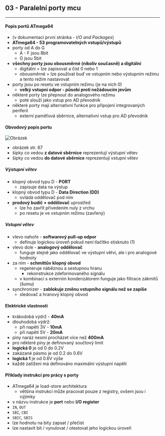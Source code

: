 ## 03 - Paralelní porty mcu
----

#### Popis portů ATmega64
- (v dokumentaci první stránka - *I/O and Packages*)
- **ATmega64 - 53 programovatelných vstupů/výstupů**
- porty od A do G
  - A - F jsou 8bit
  - G jsou 5bit
- **všechny porty jsou obousměrné (nikoliv současně) a digitální**
  - digitální = lze zapisovat a číst 0 nebo 1
  - obousměrné = lze používat buď ve vstupním nebo výstupním režimu a tento režim nastavovat
- porty jsou po resetu ve vstupním režimu (je na nich 0)
  - **velký vstupní odpor - působí proti nežádoucím jevům**
- některé porty lze přepnout do analogového režimu
  - poté slouží jako vstup pro AD převodník
- některé porty mají alternativní funkce pro připojení integrovaných periferií
  - externí paměťová sběrnice, alternativní vstup pro AD převodník

#### Obvodový popis portu
![Obrázek](https://ctrlv.cz/shots/2021/06/10/vVYh.png)
- obrázek str. 67
- šipky co vedou **z datové sběrnice** reprezentují výstupní větev
- šipky co vedou **do datové sběrnice** reprezentují vstupní větev

##### Výstupní větev
- klopný obvod typu D - **PORT**
  - zapisuje data na výstup
- klopný obvod typu D - **Data Direction (DD)**
  - ovládá oddělovač pod ním
- **prodový budič + oddělovač** uprostřed
  - lze ho zavřít přivedením nuly z vrchu
  - po resetu je ve vstupním režimu (zavřený)

##### Vstupní větev
- vlevo nahoře - **softwarový pull-up odpor**
  - definuje logickou úroveň pokud není tlačítko stisknuto (1)
- vlevo dole - **analogový oddělovač**
  - funguje stejně jako oddělovač ve výstupní větvi, ale i pro analogové hodnoty
- za ním - **schmittův klopný obvod**
  - regeneruje náběznou a sestupnou hranu
    - rekonstrukce zdeformovaného signálu
  - v kombinaci s externím kondenzátorem funguje jako filtrace zákmitů (šumu)
- synchronizer - **zablokuje změnu vstupního signálu než se zapíše**
  - sledovač a hranový klopný obvod

#### Elektrické vlastnosti
- krákodobá výdrž - **40mA**
- dlouhodobá výdrž:
  - při napětí 3V - **10mA**
  - při napětí 5V - **20mA**
- piny naráz nesmí procházet více než **400mA**
- pro některé piny je definovaný součtový limit
- **logická 0** je od 0 do 0.2V
- zakázané pásmo je od 0.2 do 0.6V
- **logická 1** je od 0.6V výše
- každé zatížení má definováno maximální výstupní napětí

#### Příklady instrukcí pro prácy s porty
- ATmega64 je load-store architektura
  - většina instrukcí může pracovat pouze z registry, ovšem jsou i výjimky
- v názvu instrukce je **port** nebo **I/O register**
- `IN`, `OUT`
- `SBI`, `CBI`
- `SBIC`, `SBIS`
- lze hodnotu na bity zapsat / přečíst
- lze nastavit bit / vynulovat / otestovat jeho logickou úroveň
